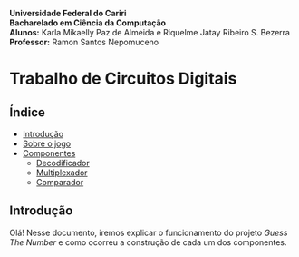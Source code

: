 **Universidade Federal do Cariri**  
**Bacharelado em Ciência da Computação**  
**Alunos:** Karla Mikaelly Paz de Almeida e Riquelme Jatay Ribeiro S. Bezerra  
**Professor:** Ramon Santos Nepomuceno  
# Trabalho de Circuitos Digitais
## Índice
* [Introdução](#introdução)
* [Sobre o jogo](#sobre-o-jogo)
* [Componentes](#componentes)
   + [Decodificador](#decodificador)
   + [Multiplexador](#multiplexador)
   + [Comparador](#comparador)
## Introdução
Olá! Nesse documento, iremos explicar o funcionamento do projeto *Guess The Number* e como ocorreu a construção de cada um dos componentes.
